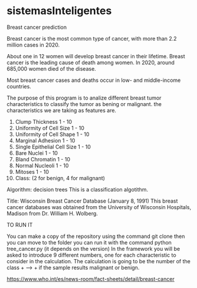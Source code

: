 # sistemasInteligentes

Breast cancer prediction

Breast cancer is the most common type of cancer, with more than 2.2 million cases in 2020.

About one in 12 women will develop breast cancer in their lifetime. Breast cancer is the leading cause of death among women. In 2020, around 685,000 women died of the disease.

Most breast cancer cases and deaths occur in low- and middle-income countries.

The purpose of this program is to analize different breast tumor characteristics to classify the tumor as bening or malignant. 
the characteristics we are taking as features are.


   1. Clump Thickness               1 - 10
   2. Uniformity of Cell Size       1 - 10
   3. Uniformity of Cell Shape      1 - 10
   4. Marginal Adhesion             1 - 10
   5. Single Epithelial Cell Size   1 - 10
   6. Bare Nuclei                   1 - 10
   7. Bland Chromatin               1 - 10
   8. Normal Nucleoli               1 - 10
   9. Mitoses                       1 - 10
  10. Class:                        (2 for benign, 4 for malignant)




Algorithm: decision trees
This is a classification algotithm. 

Title: Wisconsin Breast Cancer Database (January 8, 1991) This breast cancer databases was obtained from the University of Wisconsin Hospitals, Madison from Dr. William H. Wolberg. 

TO RUN IT 

You can make a copy of the repository using the command git clone then you can move to the folder 
you can run it with the command python tree_cancer.py (it depends on the version)
In the framework you will be asked to introduce 9 different numbers, one for each characteristic to consider in the calculation.
The calculation is going to be the number of the class + --> + if the sample results malignant or benign.


https://www.who.int/es/news-room/fact-sheets/detail/breast-cancer
